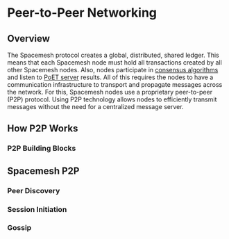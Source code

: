 # Peer-to-Peer Networking
## Overview

The Spacemesh protocol creates a global, distributed, shared ledger. This means that each Spacemesh node must hold all transactions created by all other Spacemesh nodes. Also, nodes participate in [consensus algorithms](../consensus/01-overview.md) and listen to [PoET server](../mining/03-poet.md) results. All of this requires the nodes to have a communication infrastructure to transport and propagate messages across the network. For this, Spacemesh nodes use a proprietary peer-to-peer (P2P) protocol. Using P2P technology allows  nodes to efficiently transmit messages without the need for a centralized message server.

## How P2P Works

### P2P Building Blocks

## Spacemesh P2P

### Peer Discovery

### Session Initiation

### Gossip
